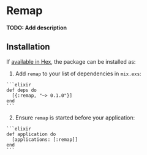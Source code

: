 # Remap

**TODO: Add description**

## Installation

If [available in Hex](https://hex.pm/docs/publish), the package can be installed as:

  1. Add `remap` to your list of dependencies in `mix.exs`:

    ```elixir
    def deps do
      [{:remap, "~> 0.1.0"}]
    end
    ```

  2. Ensure `remap` is started before your application:

    ```elixir
    def application do
      [applications: [:remap]]
    end
    ```

